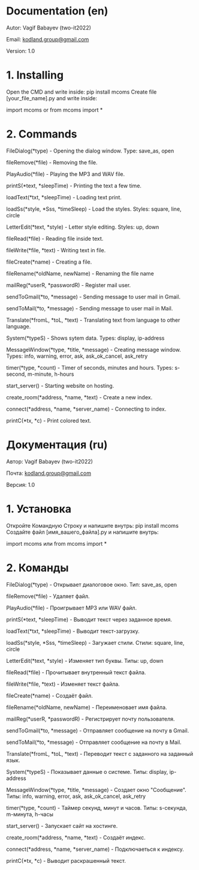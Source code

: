 # Documentation (en)


Autor: Vagif Babayev (two-it2022)

Email: kodland.group@gmail.com

Version: 1.0


# 1. Installing

Open the CMD and write inside: pip install mcoms
Create file [your_file_name].py and write inside: 

import mcoms or from mcoms import *

# 2. Commands

FileDialog(*type) - Opening the dialog window. Type: save_as, open

fileRemove(*file) - Removing the file.

PlayAudio(*file) - Playing the MP3 and WAV file.

printS(*text, *sleepTime) - Printing the text a few time.

loadText(*txt, *sleepTime) - Loading text print.

loadSs(*style, *Sss, *timeSleep) - Load the styles. Styles: square, line, circle

LetterEdit(*text, *style) - Letter style editing. Styles: up, down

fileRead(*file) - Reading file inside text.

fileWrite(*file, *text) - Writing text in file.

fileCreate(*name) - Creating a file.

fileRename(*oldName, newName) - Renaming the file name

mailReg(*userR, *passwordR) - Register mail user.

sendToGmail(*to, *message) - Sending message to user mail in Gmail.

sendToMail(*to, *message) - Sending message to user mail in Mail.

Translate(*fromL, *toL, *text) - Translating text from language to other language.

System(*typeS) - Shows sytem data. Types: display, ip-address

MessageWindow(*type, *title, *message) - Creating message window. Types: info, warning, error, ask, ask_ok_cancel, ask_retry

timer(*type, *count) - Timer of seconds, minutes and hours. Types: s-second, m-minute, h-hours

start_server() - Starting website on hosting.

create_room(*address, *name, *text) - Create a new index.

connect(*address, *name, *server_name) - Connecting to index.

printC(*tx, *c) - Print colored text.














# Документация (ru)


Автор: Vagif Babayev (two-it2022)

Почта: kodland.group@gmail.com

Версия: 1.0


# 1. Установка

Откройте Командную Строку и напишите внутрь: pip install mcoms
Создайте файл [имя_вашего_файла].py и напишите внутрь: 

import mcoms или from mcoms import *

# 2. Команды

FileDialog(*type) - Открывает диалоговое окно. Тип: save_as, open

fileRemove(*file) - Удаляет файл.

PlayAudio(*file) - Проигрывает MP3 или WAV файл.

printS(*text, *sleepTime) - Выводит текст через заданное время.

loadText(*txt, *sleepTime) - Выводит текст-загрузку.

loadSs(*style, *Sss, *timeSleep) - Загужает стили. Стили: square, line, circle

LetterEdit(*text, *style) - Изменяет тип буквы. Типы: up, down

fileRead(*file) - Прочитывает внутренный текст файла.

fileWrite(*file, *text) - Изменяет текст файла.

fileCreate(*name) - Создаёт файл.

fileRename(*oldName, newName) - Переименовает имя файла.

mailReg(*userR, *passwordR) - Регистрирует почту пользователя.

sendToGmail(*to, *message) - Отправляет сообщение на почту в Gmail.

sendToMail(*to, *message) - Отправляет сообщение на почту в Mail.

Translate(*fromL, *toL, *text) - Переводит текст с заданного на заданный язык.

System(*typeS) - Показывает данные о системе. Типы: display, ip-address

MessageWindow(*type, *title, *message) - Создает окно "Сообщение". Типы: info, warning, error, ask, ask_ok_cancel, ask_retry

timer(*type, *count) - Таймер секунд, минут и часов. Типы: s-секунда, m-минута, h-часы

start_server() - Запускает сайт на хостинге.

create_room(*address, *name, *text) - Создаёт индекс.

connect(*address, *name, *server_name) - Подключаеться к индексу.

printC(*tx, *c) - Выводит раскрашенный текст.
